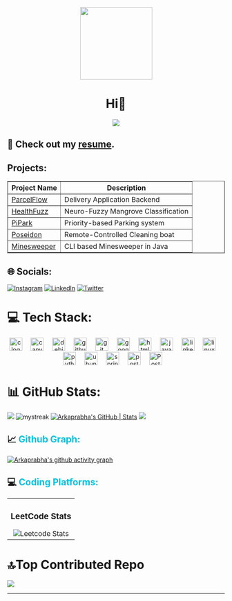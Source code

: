 <div align="center">
  <img height="167" src="https://arkaprabde.github.io/ReadmeDocs/Banner.jpg"  />
</div>
<p><h1 align="center" style="text-decoration: none; cursor: none;">Hi👋<br/></h1>
<p align="center">
  <a href="https://github.com/DenverCoder1/readme-typing-svg"><img src="https://readme-typing-svg.herokuapp.com?font=Time+New+Roman&color=%23C8BE25&size=25&center=true&vCenter=true&width=600&height=100&lines=Java+Backend+Developer;Pre+Final+Year+CSE+Undergrad;"></a>
</p>

## 📄 Check out my [resume](https://arkaprabde.github.io/ReadmeDocs/CV.pdf).

## Projects:
<table border="1">
    <thead>
        <tr>
            <th>Project Name</th>
            <th>Description</th>
        </tr>
    </thead>
    <tbody>
        <tr>
            <td><a href="https://github.com/arkaprabde/ParcelFlow">ParcelFlow</a></td>
            <td>Delivery Application Backend</td>
        </tr>
        <tr>
            <td><a href="https://github.com/arkaprabde/HealthFuzz">HealthFuzz</a></td>
            <td>Neuro-Fuzzy Mangrove Classification</td>
        </tr>
        <tr>
            <td><a href="https://github.com/arkaprabde/Parking-System">PiPark</a></td>
            <td>Priority-based Parking system</td>
        </tr>
        <tr>
            <td><a href="https://github.com/arkaprabde/Poseidon">Poseidon</a></td>
            <td>Remote-Controlled Cleaning boat</td>
        </tr>
        <tr>
            <td><a href="https://github.com/arkaprabde/Minesweeper">Minesweeper</a></td>
            <td>CLI based Minesweeper in Java</td>
        </tr>
    </tbody>
</table>

## 🌐 Socials:
[![Instagram](https://img.shields.io/badge/Instagram-%23E4405F.svg?logo=Instagram&logoColor=white)](https://instagram.com/_kunj_gupta) [![LinkedIn](https://img.shields.io/badge/LinkedIn-%230077B5.svg?logo=linkedin&logoColor=white)](https://www.linkedin.com/in/kunj-gupta-880365248/) [![Twitter](https://img.shields.io/badge/Twitter-%231DA1F2.svg?logo=Twitter&logoColor=white)](https://x.com/KunjGup50685588)


# 💻 Tech Stack:

<div align="center">
  <img src="https://img.shields.io/badge/C-A8B9CC?logo=c&logoColor=black&style=for-the-badge" height="30" alt="c logo"  />
  <img width="12" />
  <img src="https://img.shields.io/badge/Canva-00C4CC?logo=canva&logoColor=black&style=for-the-badge" height="30" alt="canva logo"  />
  <img width="12" />
  <img src="https://img.shields.io/badge/Debian-A81D33?logo=debian&logoColor=white&style=for-the-badge" height="30" alt="debian logo"  />
  <img width="12" />
  <img src="https://img.shields.io/badge/GitHub-181717?logo=github&logoColor=white&style=for-the-badge" height="30" alt="github logo"  />
  <img width="12" />
  <img src="https://img.shields.io/badge/Git-F05032?logo=git&logoColor=white&style=for-the-badge" height="30" alt="git logo"  />
  <img width="12" />
  <img src="https://img.shields.io/badge/Google Cloud-4285F4?logo=googlecloud&logoColor=white&style=for-the-badge" height="30" alt="googlecloud logo"  />
  <img width="12" />
  <img src="https://img.shields.io/badge/HTML5-E34F26?logo=html5&logoColor=white&style=for-the-badge" height="30" alt="html5 logo"  />
  <img width="12" />
  <img src="https://cdn.jsdelivr.net/gh/devicons/devicon/icons/java/java-original-wordmark.svg" height="30" alt="java logo"  />
  <img width="12" />
  <img src="https://img.shields.io/badge/LinkedIn-0A66C2?logo=linkedin&logoColor=white&style=for-the-badge" height="30" alt="linkedin logo"  />
  <img width="12" />
  <img src="https://img.shields.io/badge/Linux-FCC624?logo=linux&logoColor=black&style=for-the-badge" height="30" alt="linux logo"  />
  <img width="12" />
  <img src="https://img.shields.io/badge/Python-3776AB?logo=python&logoColor=white&style=for-the-badge" height="30" alt="python logo"  />
  <img width="12" />
  <img src="https://img.shields.io/badge/Ubuntu-E95420?logo=ubuntu&logoColor=white&style=for-the-badge" height="30" alt="ubuntu logo"  />
  <img width="12" />
  <img src="https://encrypted-tbn0.gstatic.com/images?q=tbn:ANd9GcTijgVC0k-lEVQvdt7uH0_uayQ-wLVZv-jD52FT8xExxpKMkQJKlK15643GwznvUfSvBL4&usqp=CAU" height="30" alt="springboot logo"/>
  <img width="12" />
  <img src="https://upload.wikimedia.org/wikipedia/commons/c/c2/Postman_%28software%29.png" height="30" alt="postman logo"  />
  <img width="12" />
  <img src="https://storage.googleapis.com/dycr-web/image/topic/postgresql/postgresql.jpg" height="30" alt="PostgreSQL logo"  />
  <img width="12" />
</div>


###
# 📊 GitHub Stats:
![](https://github-readme-stats.vercel.app/api?username=arkaprabde&theme=merko&hide_border=false&include_all_commits=true&count_private=true)
<img src="https://github-readme-streak-stats.herokuapp.com/?user=arkaprabde&theme=tokyonight" alt="mystreak"/>
[![Arkaprabha's GitHub | Stats](https://stats.quine.sh/arkaprabde/github?theme=dark)](https://quine.sh?utm_source=widgets&utm_campaign=arkaprabde)
![](https://github-readme-streak-stats.herokuapp.com/?username=arkaprabde&theme=merko&hide_border=false)


<p><h2 style="text-decoration: none; cursor: none;">📈  <span style="color: #00c2e0">Github Graph:</span></h2></p>

[![Arkaprabha's github activity graph](https://github-readme-activity-graph.vercel.app/graph?username=arkaprabde&bg_color=02011e&color=ffffff&line=37ff00&point=ffffff&area=true&hide_border=true)](https://github.com/ashutosh00710/github-readme-activity-graph)


<p><h2 style="text-decoration: none; cursor: none;">💻  <span style="color: #00c2e0">Coding Platforms:</span></h2></p>

<div align="center">
  <table>
    <tr>
      <td align="center">
        <h3>LeetCode Stats</h3>
        <img src="https://leetcard.jacoblin.cool/Arkaprab?theme=dark&font=montserrat&radius=6" alt="Leetcode Stats">
      </td>
    </tr>
  </table>
</div>



### 
# 🔝Top Contributed Repo
![](https://github-contributor-stats.vercel.app/api?username=arkaprabde&limit=5&theme=tokyonight&combine_all_yearly_contributions=true)


---
<!--
**arkaprabde/arkaprabde** is a ✨ _special_ ✨ repository because its `README.md` (this file) appears on your GitHub profile.

Here are some ideas to get you started:

- 🔭 I’m currently working on ...
- 🌱 I’m currently learning ...
- 👯 I’m looking to collaborate on ...
- 🤔 I’m looking for help with ...
- 💬 Ask me about ...
- 📫 How to reach me: ...
- 😄 Pronouns: ...
- ⚡ Fun fact: ...
-->
